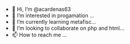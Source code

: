 - 👋 Hi, I’m @acardenas63
- 👀 I’m interested in progamation ...
- 🌱 I’m currently learning metafisc...
- 💞️ I’m looking to collaborate on php and html...
- 📫 How to reach me ...

<!---
acardenas63/acardenas63 is a ✨ special ✨ repository because its `README.md` (this file) appears on your GitHub profile.
You can click the Preview link to take a look at your changes.
--->
